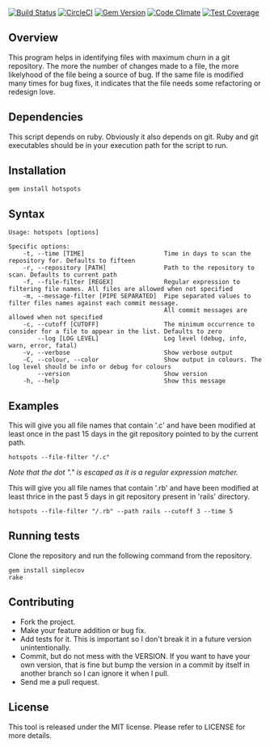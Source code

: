 [![Build Status](https://secure.travis-ci.org/chiku/hotspots.png?branch=master)](https://travis-ci.org/chiku/hotspots)
[![CircleCI](https://circleci.com/gh/chiku/hotspots.svg?style=svg)](https://circleci.com/gh/chiku/hotspots)
[![Gem Version](https://badge.fury.io/rb/hotspots.svg)](http://badge.fury.io/rb/hotspots)
[![Code Climate](https://codeclimate.com/github/chiku/hotspots.png)](https://codeclimate.com/github/chiku/hotspots)
[![Test Coverage](https://codeclimate.com/github/chiku/hotspots/badges/coverage.svg)](https://codeclimate.com/github/chiku/hotspots)

Overview
--------

This program helps in identifying files with maximum churn in a git repository. The more the number of changes made to a file, the more likelyhood of the file being a source of bug. If the same file is modified many times for bug fixes, it indicates that the file needs some refactoring or redesign love.


Dependencies
------------

This script depends on ruby. Obviously it also depends on git. Ruby and git executables should be in your execution path for the script to run.

Installation
------------

``` script
gem install hotspots
```

Syntax
------

``` script
Usage: hotspots [options]

Specific options:
    -t, --time [TIME]                      Time in days to scan the repository for. Defaults to fifteen
    -r, --repository [PATH]                Path to the repository to scan. Defaults to current path
    -f, --file-filter [REGEX]              Regular expression to filtering file names. All files are allowed when not specified
    -m, --message-filter [PIPE SEPARATED]  Pipe separated values to filter files names against each commit message.
                                           All commit messages are allowed when not specified
    -c, --cutoff [CUTOFF]                  The minimum occurrence to consider for a file to appear in the list. Defaults to zero
        --log [LOG LEVEL]                  Log level (debug, info, warn, error, fatal)
    -v, --verbose                          Show verbose output
    -C, --colour, --color                  Show output in colours. The log level should be info or debug for colours
        --version                          Show version
    -h, --help                             Show this message
```

Examples
--------

This will give you all file names that contain '.c' and have been modified at least once in the past 15 days in the git repository pointed to by the current path.

``` script
hotspots --file-filter "/.c"
```

*Note that the dot "." is escaped as it is a regular expression matcher.*

This will give you all file names that contain '.rb' and have been modified at least thrice in the past 5 days in git repository present in 'rails' directory.

``` script
hotspots --file-filter "/.rb" --path rails --cutoff 3 --time 5
```

Running tests
-------------

Clone the repository and run the following command from the repository.

``` script
gem install simplecov
rake
```

Contributing
------------

* Fork the project.
* Make your feature addition or bug fix.
* Add tests for it. This is important so I don't break it in a future version unintentionally.
* Commit, but do not mess with the VERSION. If you want to have your own version, that is fine but bump the version in a commit by itself in another branch so I can ignore it when I pull.
* Send me a pull request.

License
-------

This tool is released under the MIT license. Please refer to LICENSE for more details.
